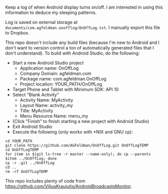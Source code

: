 Keep a log of when Android display turns on/off. I am interested in using this information to deduce my sleeping patterns.

Log is saved on external storage at `documents/com.agfeldman.onofflog/OnOffLog.txt`. I manually export this file to Dropbox.

This repo doesn't include any build files (because I'm new to Android and I don't want to version control a ton of automatically generated files that I don't understand). To build with Android Studio, do the following:

- Start a new Android Studio project
    - Application name: OnOffLog
    - Company Domain: agfeldman.com
    - Package name: com.agfeldman.OnOffLog
    - Project location: YOUR_PATH/OnOffLog
- Target Phone and Tablet with Minimum SDK: API 10
- Select "Blank Activity"
    - Activity Name: MyActivity
    - Layout Name: activity_my
    - Title: MyActivity
    - Menu Resource Name: menu_my
- (Click "Finish" to finish starting a new project with Android Studio)
- Exit Android Studio
- Execute the following (only works with *NIX and GNU cp):
```
cd YOUR_PATH
git clone https://github.com/AGFeldman/OnOffLog.git OnOffLogTEMP
cd OnOffLogTEMP
for item in $(git ls-tree -r master --name-only); do cp --parents $item ../OnOffLog; done
cp -r .git ../OnOffLog
cd ..
rm -rf OnOffLogTEMP
```

This repo includes plenty of code from https://github.com/ViliusKraujutis/AndroidBroadcastsMonitor.
